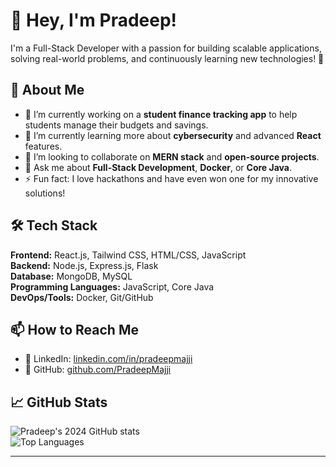 # 👋 Hey, I'm Pradeep!
I'm a Full-Stack Developer with a passion for building scalable applications, solving real-world problems, and continuously learning new technologies! 🚀

## 🌟 About Me
- 🔭 I’m currently working on a **student finance tracking app** to help students manage their budgets and savings.
- 🌱 I’m currently learning more about **cybersecurity** and advanced **React** features.
- 👯 I’m looking to collaborate on **MERN stack** and **open-source projects**.
- 💬 Ask me about **Full-Stack Development**, **Docker**, or **Core Java**.
- ⚡ Fun fact: I love hackathons and have even won one for my innovative solutions!

## 🛠️ Tech Stack
**Frontend:** React.js, Tailwind CSS, HTML/CSS, JavaScript  
**Backend:** Node.js, Express.js, Flask  
**Database:** MongoDB, MySQL  
**Programming Languages:** JavaScript, Core Java  
**DevOps/Tools:** Docker, Git/GitHub  

## 📫 How to Reach Me
- 💼 LinkedIn: [linkedin.com/in/pradeepmajji](https://linkedin.com/in/pradeepmajji)  
- 📂 GitHub: [github.com/PradeepMajji](https://github.com/PradeepMajji)

## 📈 GitHub Stats
![Pradeep's 2024 GitHub stats](https://github-readme-stats.vercel.app/api?username=PradeepMajji&show_icons=true&theme=radical&year=2024)  
![Top Languages](https://github-readme-stats.vercel.app/api/top-langs/?username=PradeepMajji&layout=compact&theme=radical)

---

